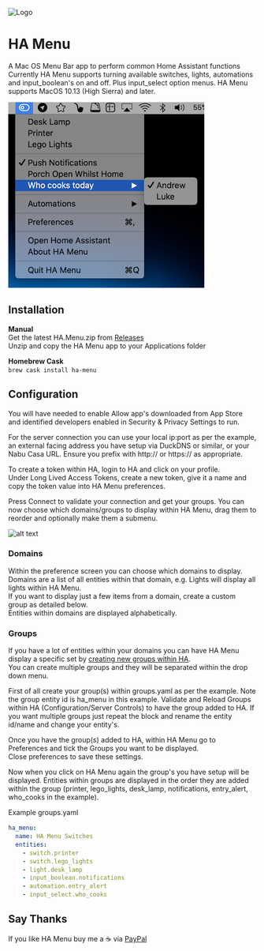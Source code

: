 ![Logo](https://github.com/codechimp-org/ha-menu/blob/master/Art/logo.png)
# HA Menu

A Mac OS Menu Bar app to perform common Home Assistant functions  
Currently HA Menu supports turning available switches, lights, automations and input_boolean's on and off.  Plus input_select option menus.
HA Menu supports MacOS 10.13 (High Sierra) and later.

![alt text](Art/menu.png "HA Menu")

## Installation
**Manual**  
Get the latest HA.Menu.zip from [Releases](https://github.com/codechimp-org/ha-menu/releases)  
Unzip and copy the HA Menu app to your Applications folder

**Homebrew Cask**  
```brew cask install ha-menu```

## Configuration
You will have needed to enable Allow app's downloaded from App Store and identified developers enabled in Security & Privacy Settings to run.  

For the server connection you can use your local ip:port as per the example, an external facing address you have setup via DuckDNS or similar, or your Nabu Casa URL.  Ensure you prefix with http:// or https:// as appropriate.

To create a token within HA, login to HA and click on your profile.  
Under Long Lived Access Tokens, create a new token, give it a name and copy the token value into HA Menu preferences.

Press Connect to validate your connection and get your groups.  You can now choose which domains/groups to display within HA Menu, drag them to reorder and optionally make them a submenu.

![alt text](Art/preferences.png "Preferences")

### Domains

Within the preference screen you can choose which domains to display.  Domains are a list of all entities within that domain, e.g. Lights will display all lights within HA Menu.  
If you want to display just a few items from a domain, create a custom group as detailed below.   
Entities within domains are displayed alphabetically.

### Groups

If you have a lot of entities within your domains you can have HA Menu display a specific set by [creating new groups within HA](https://www.home-assistant.io/integrations/group/).  
You can create multiple groups and they will be separated within the drop down menu.

First of all create your group(s) within groups.yaml as per the example.  Note the group entity id is ha_menu in this example.  Validate and Reload Groups within HA (Configuration/Server Controls) to have the group added to HA. If you want multiple groups just repeat the block and rename the entity id/name and change your entity's.

Once you have the group(s) added to HA, within HA Menu go to Preferences and tick the Groups you want to be displayed.   
Close preferences to save these settings.

Now when you click on HA Menu again the group's you have setup will be displayed.  Entities within groups are displayed in the order they are added within the group (printer, lego_lights, desk_lamp, notifications, entry_alert, who_cooks in the example).  

Example groups.yaml
```yaml
ha_menu:
  name: HA Menu Switches
  entities:
    - switch.printer
    - switch.lego_lights
    - light.desk_lamp
    - input_boolean.notifications
    - automation.entry_alert
    - input_select.who_cooks
```

## Say Thanks
If you like HA Menu buy me a :coffee: via [PayPal](https://www.paypal.me/codechimporg/2)
